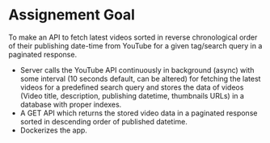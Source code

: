 # Assignement Goal

To make an API to fetch latest videos sorted in reverse chronological order of their publishing date-time from YouTube for a given tag/search query in a paginated response.

- Server calls the YouTube API continuously in background (async) with some interval (10 seconds default, can be altered) for fetching the latest videos for a predefined search query and stores the data of videos (Video title, description, publishing datetime, thumbnails URLs) in a database with proper indexes.
- A GET API which returns the stored video data in a paginated response sorted in descending order of published datetime.
- Dockerizes the app.